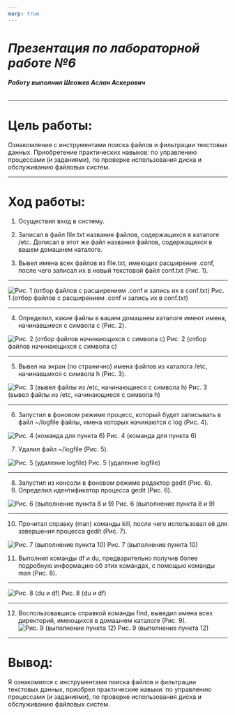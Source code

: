 ```yaml
---
marp: true
---
```

# ***Презентация по лабораторной работе №6***
###### **Работу выполнил Шеожев Аслан Аскерович**
<!-- _backgroundColor: #11ffee00 -->
---
# Цель работы:
 Ознакомление с инструментами поиска файлов и фильтрации текстовых данных. Приобретение практических навыков: по управлению процессами (и заданиями), по проверке использования диска и обслуживанию файловых систем.
<!-- _backgroundColor: #bfccbe -->
---
<!-- _backgroundColor: #bfccbe -->
# Ход работы:
1. Осуществил вход в систему.

2. Записал в файл file.txt названия файлов, содержащихся в каталоге /etc. Дописал в этот же файл названия файлов, содержащихся в вашем домашнем каталоге.
3. Вывел имена всех файлов из file.txt, имеющих расширение .conf, после чего записал их в новый текстовой файл conf.txt (Рис. 1). 

---

![Рис. 1 (отбор файлов с расширением .conf и запись их в conf.txt)](image/3.jpg)
Рис. 1 (отбор файлов с расширением .conf и запись их в conf.txt)
<!-- _backgroundColor: #bfccbe -->
---

4. Определил, какие файлы в вашем домашнем каталоге имеют имена, начинавшиеся с символа c (Рис. 2).
<!-- _backgroundColor: #bfccbe -->
![Рис. 2 (отбор файлов начинающихся с символа c)](image/4.jpg) 
Рис. 2 (отбор файлов начинающихся с символа c)

---

5. Вывел на экран (по странично) имена файлов из каталога /etc, начинавшихся с символа h (Рис. 3).

![Рис. 3 (вывел файлы из /etc, начинающиеся с символа h)](image/5.jpg) 
Рис. 3 (вывел файлы из /etc, начинающиеся с символа h)
<!-- _backgroundColor: #bfccbe -->
---

6. Запустил в фоновом режиме процесс, который будет записывать в файл ~/logfile файлы, имена которых начинаются с log (Рис. 4).

![Рис. 4 (команда для пункта 6)](image/6.jpg) 
Рис. 4 (команда для пункта 6)
<!-- _backgroundColor: #bfccbe -->
7. Удалил файл ~/logfile (Рис. 5).
<!-- _backgroundColor: #bfccbe -->
![Рис. 5 (удаление logfile)](image/7.jpg)
Рис. 5 (удаление logfile)

---
<!-- _backgroundColor: #bfccbe -->
8. Запустил из консоли в фоновом режиме редактор gedit (Рис. 6).
9. Определил идентификатор процесса gedit (Рис. 6).

![Рис. 6 (выполнение пункта 8 и 9)](image/8.jpg)
Рис. 6 (выполнение пункта 8 и 9)

---
<!-- _backgroundColor: #bfccbe -->
10. Прочитал справку (man) команды kill, после чего использовал её для завершения процесса gedit (Рис. 7).

![Рис. 7 (выполнение пункта 10)](image/9.jpg)
Рис. 7 (выполнение пункта 10)

11. Выполнил команды df и du, предварительно получив более подробную информацию об этих командах, с помощью команды man (Рис. 8).

---
<!-- _backgroundColor: #bfccbe -->
![Рис. 8 (du и df)](image/10.jpg) Рис. 8 (du и df)

---

12. Воспользовавшись справкой команды find, выведил имена всех директорий, имеющихся в домашнем каталоге (Рис. 9).
![Рис. 9 (выполнение пункта 12)](image/11.jpg) 
Рис. 9 (выполнение пункта 12)
<!-- _backgroundColor: #bfccbe -->
---

# Вывод:

Я ознакомился с инструментами поиска файлов и фильтрации текстовых данных, приобрел практические навыки: по управлению процессами (и заданиями), по проверке использования диска и обслуживанию файловых систем.
<!-- _backgroundColor: #bfccbe -->